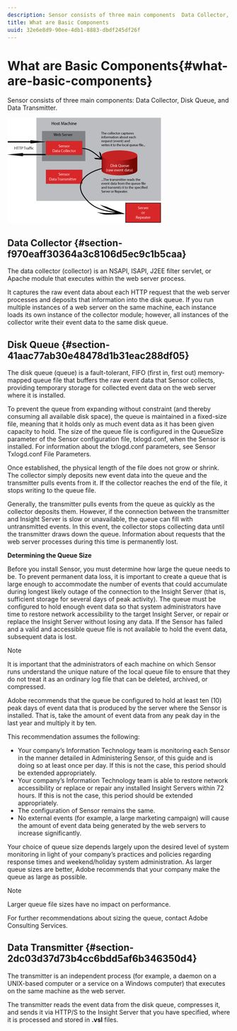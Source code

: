 ```yaml
---
description: Sensor consists of three main components  Data Collector, Disk Queue, and Data Transmitter.
title: What are Basic Components
uuid: 32e6e8d9-90ee-4db1-8883-dbdf245df26f
---
```


# What are Basic Components{#what-are-basic-components}

Sensor consists of three main components: Data Collector, Disk Queue, and Data Transmitter.

 ![](assets/Visual-Sensor.png) 

## Data Collector {#section-f970eaff30364a3c8106d5ec9c1b5caa}

The data collector (collector) is an NSAPI, ISAPI, J2EE filter servlet, or Apache module that executes within the web server process.

It captures the raw event data about each HTTP request that the web server processes and deposits that information into the disk queue. If you run multiple instances of a web server on the same machine, each instance loads its own instance of the collector module; however, all instances of the collector write their event data to the same disk queue.

## Disk Queue {#section-41aac77ab30e48478d1b31eac288df05}

The disk queue (queue) is a fault-tolerant, FIFO (first in, first out) memory-mapped queue file that buffers the raw event data that Sensor collects, providing temporary storage for collected event data on the web server where it is installed.

To prevent the queue from expanding without constraint (and thereby consuming all available disk space), the queue is maintained in a fixed-size file, meaning that it holds only as much event data as it has been given capacity to hold. The size of the queue file is configured in the QueueSize parameter of the Sensor configuration file, txlogd.conf, when the Sensor is installed. For information about the txlogd.conf parameters, see Sensor Txlogd.conf File Parameters.

Once established, the physical length of the file does not grow or shrink. The collector simply deposits new event data into the queue and the transmitter pulls events from it. If the collector reaches the end of the file, it stops writing to the queue file.

Generally, the transmitter pulls events from the queue as quickly as the collector deposits them. However, if the connection between the transmitter and Insight Server is slow or unavailable, the queue can fill with untransmitted events. In this event, the collector stops collecting data until the transmitter draws down the queue. Information about requests that the web server processes during this time is permanently lost.

**Determining the Queue Size**

Before you install Sensor, you must determine how large the queue needs to be. To prevent permanent data loss, it is important to create a queue that is large enough to accommodate the number of events that could accumulate during longest likely outage of the connection to the Insight Server (that is, sufficient storage for several days of peak activity). The queue must be configured to hold enough event data so that system administrators have time to restore network accessibility to the target Insight Server, or repair or replace the Insight Server without losing any data. If the Sensor has failed and a valid and accessible queue file is not available to hold the event data, subsequent data is lost.

>[!NOTE]
>
>It is important that the administrators of each machine on which Sensor runs understand the unique nature of the local queue file to ensure that they do not treat it as an ordinary log file that can be deleted, archived, or compressed.

Adobe recommends that the queue be configured to hold at least ten (10) peak days of event data that is produced by the server where the Sensor is installed. That is, take the amount of event data from any peak day in the last year and multiply it by ten.

This recommendation assumes the following:

* Your company’s Information Technology team is monitoring each Sensor in the manner detailed in Administering Sensor, of this guide and is doing so at least once per day. If this is not the case, this period should be extended appropriately. 
* Your company’s Information Technology team is able to restore network accessibility or replace or repair any installed Insight Servers within 72 hours. If this is not the case, this period should be extended appropriately. 
* The configuration of Sensor remains the same. 
* No external events (for example, a large marketing campaign) will cause the amount of event data being generated by the web servers to increase significantly.

Your choice of queue size depends largely upon the desired level of system monitoring in light of your company’s practices and policies regarding response times and weekend/holiday system administration. As larger queue sizes are better, Adobe recommends that your company make the queue as large as possible.

>[!NOTE]
>
>Larger queue file sizes have no impact on performance.

For further recommendations about sizing the queue, contact Adobe Consulting Services.

## Data Transmitter {#section-2dc03d37d73b4cc6bdd5af6b346350d4}

The transmitter is an independent process (for example, a daemon on a UNIX-based computer or a service on a Windows computer) that executes on the same machine as the web server.

The transmitter reads the event data from the disk queue, compresses it, and sends it via HTTP/S to the Insight Server that you have specified, where it is processed and stored in **.vsl** files. 
